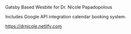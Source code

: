 Gatsby Based Wesbite for Dr. Nicole Papadopolous

Includes Google API integration calendar booking system.

https://drnicole.netlify.com
